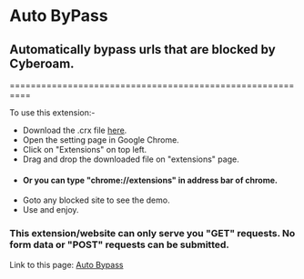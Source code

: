 # Auto ByPass

## Automatically bypass urls that are blocked by Cyberoam.
==========================================================

To use this extension:-

* Download the .crx file <a class="minibutton" href="http://goo.gl/adqX46" target="_blank">here</a>.
* Open the setting page in Google Chrome.
* Click on "Extensions" on top left.
* Drag and drop the downloaded file on "extensions" page.
* #### Or you can type "chrome://extensions" in address bar of chrome.
* Goto any blocked site to see the demo.
* Use and enjoy.

### This extension/website can only serve you "GET" requests. No form data or "POST" requests can be submitted.

Link to this page: [Auto Bypass](http://goo.gl/c969Qa)